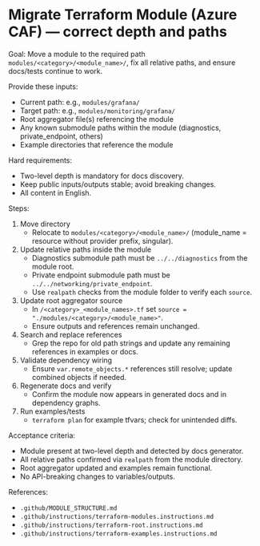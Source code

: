# Migrate Terraform Module (Azure CAF) — correct depth and paths

Goal: Move a module to the required path `modules/<category>/<module_name>/`, fix all relative paths, and ensure docs/tests continue to work.

Provide these inputs:
- Current path: e.g., `modules/grafana/`
- Target path: e.g., `modules/monitoring/grafana/`
- Root aggregator file(s) referencing the module
- Any known submodule paths within the module (diagnostics, private_endpoint, others)
- Example directories that reference the module

Hard requirements:
- Two-level depth is mandatory for docs discovery.
- Keep public inputs/outputs stable; avoid breaking changes.
- All content in English.

Steps:
1) Move directory
   - Relocate to `modules/<category>/<module_name>/` (module_name = resource without provider prefix, singular).
2) Update relative paths inside the module
   - Diagnostics submodule path must be `../../diagnostics` from the module root.
   - Private endpoint submodule path must be `../../networking/private_endpoint`.
   - Use `realpath` checks from the module folder to verify each `source`.
3) Update root aggregator source
   - In `/<category>_<module_names>.tf` set `source = "./modules/<category>/<module_name>"`.
   - Ensure outputs and references remain unchanged.
4) Search and replace references
   - Grep the repo for old path strings and update any remaining references in examples or docs.
5) Validate dependency wiring
   - Ensure `var.remote_objects.*` references still resolve; update combined objects if needed.
6) Regenerate docs and verify
   - Confirm the module now appears in generated docs and in dependency graphs.
7) Run examples/tests
   - `terraform plan` for example tfvars; check for unintended diffs.

Acceptance criteria:
- Module present at two-level depth and detected by docs generator.
- All relative paths confirmed via `realpath` from the module directory.
- Root aggregator updated and examples remain functional.
- No API-breaking changes to variables/outputs.

References:
- `.github/MODULE_STRUCTURE.md`
- `.github/instructions/terraform-modules.instructions.md`
- `.github/instructions/terraform-root.instructions.md`
- `.github/instructions/terraform-examples.instructions.md`
